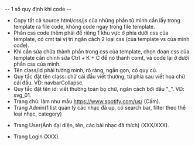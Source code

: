 -- 1 số quy định khi code --
- Copy tất cả source html/css/js của những phần tử mình cần lấy trong template ra file code, không code ngay trong file template.
- Phần css code thêm phải để riêng 1 khu vực ở phía dưới css của template, có cmt tại vị trí ngăn cách 2 loại css (của template vs của mình code).
- Khi cần sửa chữa thành phần trong css của template, chọn đoạn css của template cần chỉnh sửa Ctrl + K + C để nó thành comt, và code lại ở dưới phần css của mình.
- Tên class/id phải tường minh, rõ ràng, ngắn gọn, có quy củ.
- Quy tắc đặt tên class: chữ cái đầu viết thường, từ phía sau viết hoa chữ cái đầu. VD: navbarCollapse.
- Quy tắc đặt tên id: viết thường toàn bọ chữ, ngăn cách bởi dấu "_". VD: svg_01.
- Trang chủ: làm như mẫu https://www.spotify.com/us/ (Cẩm).
- Trang Admin(1 list quản lý các nhạc đã up, có search bar, filter theo thể loại nhạc, category)
+ Trang User(Ảnh đại diện, tên, các bài nhạc đã thích) (XXX/XXX).
- Trang Login (XXX).
